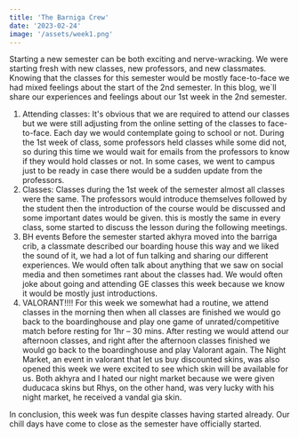 ```yaml
---
title: 'The Barniga Crew'
date: '2023-02-24'
image: '/assets/week1.png'
---
```

Starting a new semester can be both exciting and nerve-wracking. We were starting fresh with new classes, new professors, and new classmates. Knowing that the classes for this semester would be mostly face-to-face we had mixed feelings about the start of the 2nd semester.
In this blog, we`ll share our experiences and feelings about our 1st week in the 2nd semester.
1. Attending classes:
It's obvious that we are required to attend our classes but we were still adjusting from the online setting of the classes to face-to-face. Each day we would contemplate going to school or not. During the 1st week of class, some professors held classes while some did not, so during this time we would wait for emails from the professors to know if they would hold classes or not. In some cases, we went to campus just to be ready in case there would be a sudden update from the professors.
2. Classes:
Classes during the 1st week of the semester almost all classes were the same. The professors would introduce themselves followed by the student then the introduction of the course would be discussed and some important dates would be given. this is mostly the same in every class, some started to discuss the lesson during the following meetings.
3. BH events
Before the semester started akhyra moved into the barriga crib, a classmate described our boarding house this way and we liked the sound of it, we had a lot of fun talking and sharing our different experiences. We would often talk about anything that we saw on social media and then sometimes rant about the classes had. We would often joke about going and attending GE classes this week because we know it would be mostly just introductions.
4. VALORANT!!!!
For this week we somewhat had a routine, we attend classes in the morning then when all classes are finished we would go back to the boardinghouse and play one game of unrated/competitive match before resting for 1hr – 30 mins. After resting we would attend our afternoon classes, and right after the afternoon classes finished we would go back to the boardinghouse and play Valorant again. The Night Market, an event in valorant that let us buy discounted skins, was also opened this week we were excited to see which skin will be available for us. Both akhyra and I hated our night market because we were given duducaca skins but Rhys, on the other hand, was very lucky with his night market, he received a vandal gia skin.

In conclusion, this week was fun despite classes having started already. Our chill days have come to close as the semester have officially started.
